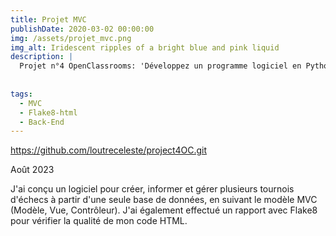 ```yaml
---
title: Projet MVC
publishDate: 2020-03-02 00:00:00
img: /assets/projet_mvc.png
img_alt: Iridescent ripples of a bright blue and pink liquid
description: |
  Projet n°4 OpenClassrooms: 'Développez un programme logiciel en Python'.
  
  
tags:
  - MVC
  - Flake8-html
  - Back-End
---
```


https://github.com/loutreceleste/project4OC.git

Août 2023

J'ai conçu un logiciel pour créer, informer et gérer plusieurs tournois d'échecs à partir d'une seule base de données, en suivant le modèle MVC (Modèle, Vue, Contrôleur). J'ai également effectué un rapport avec Flake8 pour vérifier la qualité de mon code HTML.


  

